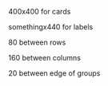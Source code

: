 400x400 for cards


somethingx440 for labels

80 between rows

160 between columns

20 between edge of groups